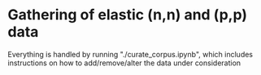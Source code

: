 # Gathering of elastic (n,n) and (p,p) data

Everything is handled by running "./curate_corpus.ipynb", which includes instructions on how to add/remove/alter the data under consideration 
